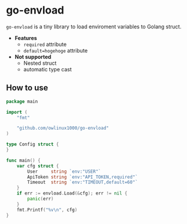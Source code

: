 # go-envload

`go-envload` is a tiny library to load enviroment variables to Golang struct.

- **Features**
    - `required` attribute
    - `default=hogehoge` attribute
- **Not supported**
    - Nested struct
    - automatic type cast

## How to use

```go
package main

import (
	"fmt"

	"github.com/owlinux1000/go-envload"
)

type Config struct {
}

func main() {
	var cfg struct {
		User     string `env:"USER"`
		ApiToken string `env:"API_TOKEN,required"`
		Timeout  string `env:"TIMEOUT,default=60"`
	}
	if err := envload.Load(&cfg); err != nil {
		panic(err)
	}
	fmt.Printf("%v\n", cfg)
}
```

